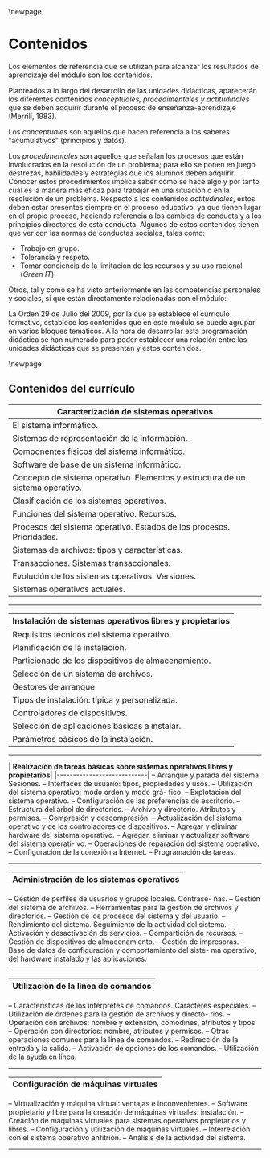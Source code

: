 \newpage 

# Contenidos

Los elementos de referencia que se utilizan para alcanzar los resultados
de aprendizaje del módulo son los contenidos.

Planteados a lo largo del desarrollo de las unidades didácticas, aparecerán los diferentes contenidos *conceptuales, procedimentales y*
*actitudinales* que se deben adquirir durante el proceso de enseñanza-aprendizaje (Merrill, 1983).

Los *conceptuales* son aquellos que hacen referencia a los  saberes  “acumulativos” (principios  y datos).

Los *procedimentales* son aquellos que señalan los procesos que están involucrados
en la resolución de un problema; para ello se ponen en juego destrezas,
habilidades y estrategias que los alumnos deben adquirir. Conocer estos
procedimientos implica saber cómo se hace algo y por tanto cuál es la manera
más eficaz para trabajar en una situación o en la resolución de un problema.
Respecto a los contenidos *actitudinales*, estos deben estar presentes
siempre en el proceso educativo, ya que tienen lugar en el propio proceso,
haciendo referencia a los cambios de conducta y a los principios directores de
esta conducta. Algunos de estos contenidos tienen que ver con las normas de
conductas sociales, tales como:

* Trabajo en grupo.
* Tolerancia y respeto.
* Tomar conciencia de la limitación de los recursos y su uso racional (*Green IT*).

Otros, tal y como se ha visto anteriormente en las competencias
personales y sociales, sí que están directamente relacionadas con el módulo:

La Orden 29 de Julio del 2009, por la que se establece el currículo formativo,
establece los contenidos que en este módulo se puede agrupar en varios
bloques temáticos. A la hora de desarrollar esta programación didáctica se han
numerado para poder establecer una relación entre las unidades didácticas que
se presentan y estos contenidos.

\newpage
## Contenidos del currículo

|**Caracterización de sistemas operativos**|
|------------------------------------------|
|El sistema informático.|
| Sistemas de representación de la información.|
| Componentes físicos del sistema informático.|
| Software de base de un sistema informático.|
| Concepto de sistema operativo. Elementos y estructura de un sistema operativo.|
| Clasificación de los sistemas operativos.|
| Funciones del sistema operativo. Recursos.|
|Procesos del sistema operativo. Estados de los procesos. Prioridades.|
| Sistemas de archivos: tipos y características.|
| Transacciones. Sistemas transaccionales.|
| Evolución de los sistemas operativos. Versiones.|
| Sistemas operativos actuales.|

----

| **Instalación de sistemas operativos libres y propietarios**|
|------------------------------------------------------------------------------|
| Requisitos técnicos del sistema operativo.|
| Planificación de la instalación.|
| Particionado de los dispositivos de almacenamiento.|
| Selección de un sistema de archivos.|
| Gestores de arranque.|
| Tipos de instalación: típica y personalizada.|
| Controladores de dispositivos.|
| Selección de aplicaciones básicas a instalar.|
| Parámetros básicos de la instalación.|

----

| **Realización de tareas básicas sobre sistemas operativos libres y
propietarios**|
|----------------------------|
– Arranque y parada del sistema. Sesiones.
– Interfaces de usuario: tipos, propiedades y usos.
– Utilización del sistema operativo: modo orden y modo grá-
fico.
– Explotación del sistema operativo.
– Configuración de las preferencias de escritorio.
– Estructura del árbol de directorios.
– Archivo y directorio. Atributos y permisos.
– Compresión y descompresión.
– Actualización del sistema operativo y de los controladores
de dispositivos.
– Agregar y eliminar hardware del sistema operativo.
– Agregar, eliminar y actualizar software del sistema operati-
vo.
– Operaciones de reparación del sistema operativo.
– Configuración de la conexión a Internet.
– Programación de tareas.

---

| **Administración de los sistemas operativos**|
|-------------------------------------------|
– Gestión de perfiles de usuarios y grupos locales. Contrase-
ñas.
– Gestión del sistema de archivos.
– Herramientas para la gestión de archivos y directorios.
– Gestión de los procesos del sistema y del usuario.
– Rendimiento del sistema. Seguimiento de la actividad del
sistema.
– Activación y desactivación de servicios.
– Compartición de recursos.
– Gestión de dispositivos de almacenamiento.
– Gestión de impresoras.
– Base de datos de configuración y comportamiento del siste-
ma operativo, del hardware instalado y las aplicaciones.

---

|**Utilización de la línea de comandos**|
|------------------------------------------------|
– Características de los intérpretes de comandos. Caracteres
especiales.
– Utilización de órdenes para la gestión de archivos y directo-
rios.
– Operación con archivos: nombre y extensión, comodines,
atributos y tipos.
– Operación con directorios: nombre, atributos y permisos.
– Otras operaciones comunes para la línea de comandos.
– Redirección de la entrada y la salida.
– Activación de opciones de los comandos.
– Utilización de la ayuda en línea.

---

|**Configuración de máquinas virtuales**|
|---------------------------------------------------------------|
– Virtualización y máquina virtual: ventajas e inconvenientes.
– Software propietario y libre para la creación de máquinas
virtuales: instalación.
– Creación de máquinas virtuales para sistemas operativos
propietarios y libres.
– Configuración y utilización de máquinas virtuales.
– Interrelación con el sistema operativo anfitrión.
– Análisis de la actividad del sistema.

---
